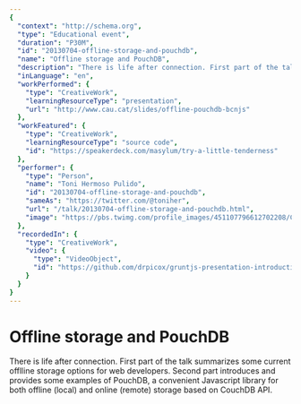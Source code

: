 ```yaml
---
{
  "context": "http://schema.org",
  "type": "Educational event",
  "duration": "P30M",
  "id": "20130704-offline-storage-and-pouchdb",
  "name": "Offline storage and PouchDB",
  "description": "There is life after connection. First part of the talk summarizes some current offlline storage options for web developers. Second part introduces and provides some examples of PouchDB, a convenient Javascript library for both offline (local) and online (remote) storage based on CouchDB API.",
  "inLanguage": "en",
  "workPerformed": {
    "type": "CreativeWork",
    "learningResourceType": "presentation",
    "url": "http://www.cau.cat/slides/offline-pouchdb-bcnjs"
  },
  "workFeatured": {
    "type": "CreativeWork",
    "learningResourceType": "source code",
    "id": "https://speakerdeck.com/masylum/try-a-little-tenderness"
  },
  "performer": {
    "type": "Person",
    "name": "Toni Hermoso Pulido",
    "id": "20130704-offline-storage-and-pouchdb",
    "sameAs": "https://twitter.com/@toniher",
    "url": "/talk/20130704-offline-storage-and-pouchdb.html",
    "image": "https://pbs.twimg.com/profile_images/451107796612702208/CDsEX0oa.jpeg"
  },
  "recordedIn": {
    "type": "CreativeWork",
    "video": {
      "type": "VideoObject",
      "id": "https://github.com/drpicox/gruntjs-presentation-introduction"
    }
  }
}
---
```

# Offline storage and PouchDB

There is life after connection. First part of the talk summarizes some current offlline storage options for web developers. Second part introduces and provides some examples of PouchDB, a convenient Javascript library for both offline (local) and online (remote) storage based on CouchDB API.